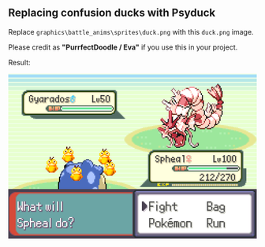 ## Replacing confusion ducks with Psyduck

Replace `graphics\battle_anims\sprites\duck.png` with this `duck.png` image.

Please credit as **"PurrfectDoodle / Eva"** if you use this in your project.

Result:

![Screenshot](./confused-psyducks.png)

